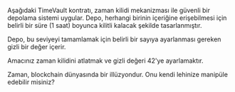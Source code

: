 Aşağıdaki TimeVault kontratı, zaman kilidi mekanizması ile güvenli bir depolama sistemi uygular. Depo, herhangi birinin içeriğine erişebilmesi için belirli bir süre (1 saat) boyunca kilitli kalacak şekilde tasarlanmıştır.

Depo, bu seviyeyi tamamlamak için belirli bir sayıya ayarlanması gereken gizli bir değer içerir.

Amacınız zaman kilidini atlatmak ve gizli değeri 42'ye ayarlamaktır.

Zaman, blockchain dünyasında bir illüzyondur. Onu kendi lehinize manipüle edebilir misiniz?